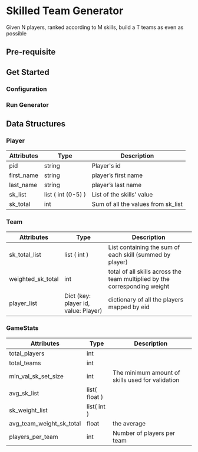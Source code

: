 # Skilled Team Generator
Given N players, ranked according to M skills, build a T teams as even as possible

## Pre-requisite

## Get Started
### Configuration
### Run Generator

## Data Structures
### Player
|Attributes|Type|Description|
| --- | --- | --- |
|pid|string|Player's id|
|first_name|string|player’s first name|
|last_name|string|player’s last name|
|sk_list|list ( int (0-5) )|List of the skills’ value|
|sk_total|int|Sum of all the values from sk_list|

### Team
|Attributes|Type|Description|
| --- | --- | --- |
|sk_total_list|list ( int )|List containing the sum of each skill (summed by player)|
|weighted_sk_total|int|total of all skills across the team multiplied by the corresponding weight|
|player_list|Dict (key: player id, value: Player)|dictionary of all the players mapped by eid|

### GameStats
|Attributes|Type|Description|
| --- | --- | --- |
|total_players|int||
|total_teams|int||
|min_val_sk_set_size|int|The minimum amount of skills used for validation|
|avg_sk_list|list( float )||
|sk_weight_list|list( int )||
|avg_team_weight_sk_total|float|the average|
|players_per_team|int|Number of players per team|